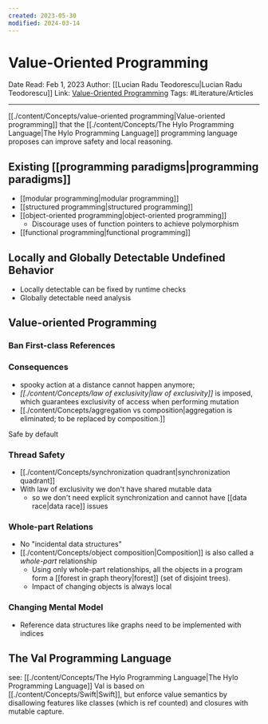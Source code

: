 ```yaml
---
created: 2023-05-30
modified: 2024-03-14
---
```

# Value-Oriented Programming

Date Read: Feb 1, 2023
Author: [[Lucian Radu Teodorescu|Lucian Radu Teodorescu]]
Link: [Value-Oriented Programming](https://accu.org/journals/overload/31/173/teodorescu/#FN01)
Tags: #Literature/Articles

---
[[./content/Concepts/value-oriented programming|Value-oriented programming]] that the [[./content/Concepts/The Hylo Programming Language|The Hylo Programming Language]] programming language proposes can improve safety and local reasoning.

## Existing [[programming paradigms|programming paradigms]]
- [[modular programming|modular programming]]
- [[structured programming|structured programming]]
- [[object-oriented programming|object-oriented programming]]
  - Discourage uses of function pointers to achieve polymorphism
- [[functional programming|functional programming]]

## Locally and Globally Detectable Undefined Behavior
- Locally detectable can be fixed by runtime checks
- Globally detectable need analysis
  
## Value-oriented Programming
### Ban First-class References

### Consequences
- spooky action at a distance cannot happen anymore;
- *[[./content/Concepts/law of exclusivity|law of exclusivity]]* is imposed, which guarantees exclusivity of access when performing mutation
- [[./content/Concepts/aggregation vs composition|aggregation is eliminated; to be replaced by composition.]]
  
Safe by default

### Thread Safety
- [[./content/Concepts/synchronization quadrant|synchronization quadrant]]
- With law of exclusivity we don't have shared mutable data
  - so we don't need explicit synchronization and cannot have [[data race|data race]] issues

### Whole-part Relations
- No "incidental data structures"
- [[./content/Concepts/object composition|Composition]] is also called a *whole-part* relationship
  - Using only whole-part relationships, all the objects in a program form a [[forest in graph theory|forest]] (set of disjoint trees).
  - Impact of changing objects is always local

### Changing Mental Model
- Reference data structures like graphs need to be implemented with indices

## The Val Programming Language
see: [[./content/Concepts/The Hylo Programming Language|The Hylo Programming Language]]
Val is based on [[./content/Concepts/Swift|Swift]], but enforce value semantics by disallowing features like classes (which is ref counted) and closures with mutable capture.